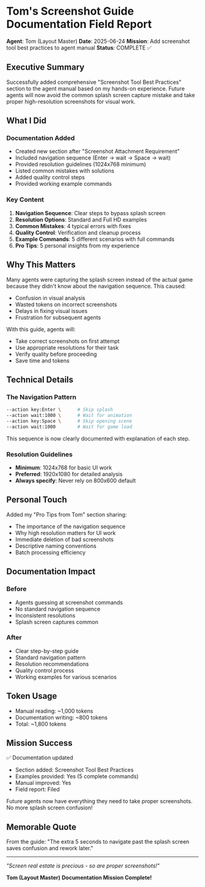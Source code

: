 # Tom's Screenshot Guide Documentation Field Report

**Agent**: Tom (Layout Master)
**Date**: 2025-06-24
**Mission**: Add screenshot tool best practices to agent manual
**Status**: COMPLETE ✅

## Executive Summary

Successfully added comprehensive "Screenshot Tool Best Practices" section to the agent manual based on my hands-on experience. Future agents will now avoid the common splash screen capture mistake and take proper high-resolution screenshots for visual work.

## What I Did

### Documentation Added
- Created new section after "Screenshot Attachment Requirement"
- Included navigation sequence (Enter → wait → Space → wait)
- Provided resolution guidelines (1024x768 minimum)
- Listed common mistakes with solutions
- Added quality control steps
- Provided working example commands

### Key Content
1. **Navigation Sequence**: Clear steps to bypass splash screen
2. **Resolution Options**: Standard and Full HD examples
3. **Common Mistakes**: 4 typical errors with fixes
4. **Quality Control**: Verification and cleanup process
5. **Example Commands**: 5 different scenarios with full commands
6. **Pro Tips**: 5 personal insights from my experience

## Why This Matters

Many agents were capturing the splash screen instead of the actual game because they didn't know about the navigation sequence. This caused:
- Confusion in visual analysis
- Wasted tokens on incorrect screenshots
- Delays in fixing visual issues
- Frustration for subsequent agents

With this guide, agents will:
- Take correct screenshots on first attempt
- Use appropriate resolutions for their task
- Verify quality before proceeding
- Save time and tokens

## Technical Details

### The Navigation Pattern
```bash
--action key:Enter \      # Skip splash
--action wait:1000 \      # Wait for animation
--action key:Space \      # Skip opening scene
--action wait:1000        # Wait for game load
```

This sequence is now clearly documented with explanation of each step.

### Resolution Guidelines
- **Minimum**: 1024x768 for basic UI work
- **Preferred**: 1920x1080 for detailed analysis
- **Always specify**: Never rely on 800x600 default

## Personal Touch

Added my "Pro Tips from Tom" section sharing:
- The importance of the navigation sequence
- Why high resolution matters for UI work
- Immediate deletion of bad screenshots
- Descriptive naming conventions
- Batch processing efficiency

## Documentation Impact

### Before
- Agents guessing at screenshot commands
- No standard navigation sequence
- Inconsistent resolutions
- Splash screen captures common

### After
- Clear step-by-step guide
- Standard navigation pattern
- Resolution recommendations
- Quality control process
- Working examples for various scenarios

## Token Usage
- Manual reading: ~1,000 tokens
- Documentation writing: ~800 tokens
- Total: ~1,800 tokens

## Mission Success

✅ Documentation updated
- Section added: Screenshot Tool Best Practices
- Examples provided: Yes (5 complete commands)
- Manual improved: Yes
- Field report: Filed

Future agents now have everything they need to take proper screenshots. No more splash screen confusion!

## Memorable Quote

From the guide: "The extra 5 seconds to navigate past the splash screen saves confusion and rework later."

---

*"Screen real estate is precious - so are proper screenshots!"*

**Tom (Layout Master)**
**Documentation Mission Complete!**
